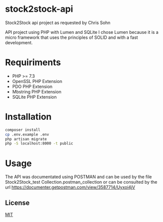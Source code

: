 # stock2stock-api
 
Stock2Stock api project as requested by Chris Sohn

API project using PHP with Lumen and SQLite I chose Lumen because it is a micro framework that uses the principles of SOLID and with a fast development.

# Requiriments
- PHP >= 7.3
- OpenSSL PHP Extension
- PDO PHP Extension
- Mbstring PHP Extension
- SQLite PHP Extension

# Installation
```bash
composer install
cp .env.example .env
php artisan migrate
php -S localhost:8000 -t public
```
# Usage

The API was documentated using POSTMAN and can be used by the file
Stock2Stock_test Collection.postman_collection
or can be consulted by the url
https://documenter.getpostman.com/view/3587714/Uyxoi4jV

## License
[MIT](https://choosealicense.com/licenses/mit/)
